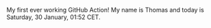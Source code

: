 My first ever working GitHub Action!
My name is Thomas and today is Saturday, 30 January, 01:52 CET. 
